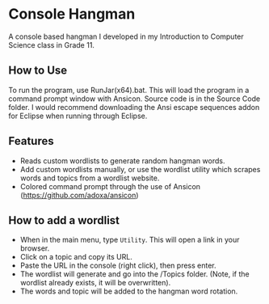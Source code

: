 # Console Hangman
A console based hangman I developed in my Introduction to Computer Science class in Grade 11.
## How to Use
To run the program, use RunJar(x64).bat. This will load the program in a command prompt window with Ansicon.
Source code is in the Source Code folder. I would recommend downloading the Ansi escape sequences addon for Eclipse when running through Eclipse.
## Features
- Reads custom wordlists to generate random hangman words.
- Add custom wordlists manually, or use the wordlist utility which scrapes words and topics from a wordlist website.
- Colored command prompt through the use of Ansicon (https://github.com/adoxa/ansicon)
## How to add a wordlist
- When in the main menu, type `Utility`. This will open a link in your browser.
- Click on a topic and copy its URL.
- Paste the URL in the console (right click), then press enter.
- The wordlist will generate and go into the /Topics folder. (Note, if the wordlist already exists, it will be overwritten).
- The words and topic will be added to the hangman word rotation.
